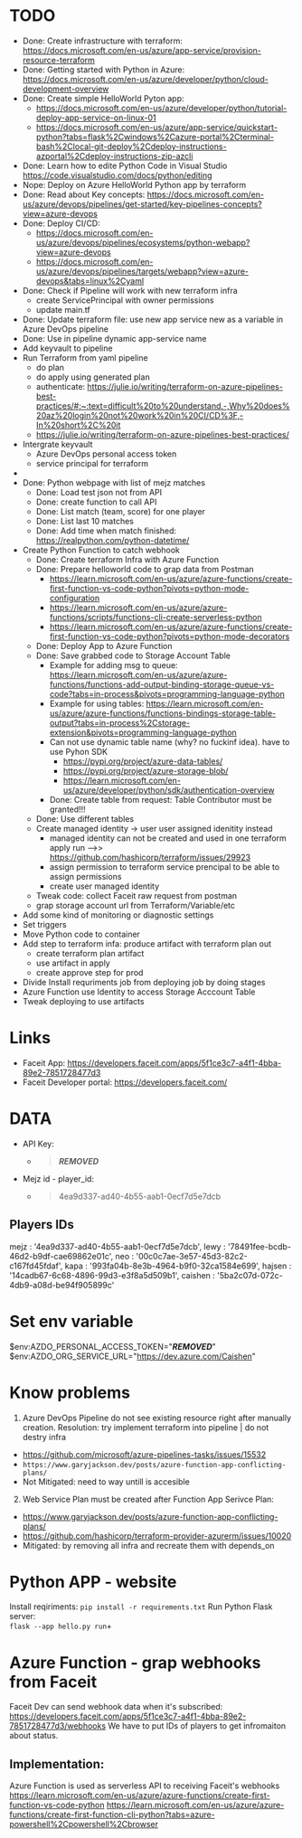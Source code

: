 # TODO
  - Done: Create infrastructure with terraform: https://docs.microsoft.com/en-us/azure/app-service/provision-resource-terraform
  - Done: Getting started with Python in Azure: https://docs.microsoft.com/en-us/azure/developer/python/cloud-development-overview
  - Done: Create simple HelloWorld Pyton app: 
    - https://docs.microsoft.com/en-us/azure/developer/python/tutorial-deploy-app-service-on-linux-01
    - https://docs.microsoft.com/en-us/azure/app-service/quickstart-python?tabs=flask%2Cwindows%2Cazure-portal%2Cterminal-bash%2Clocal-git-deploy%2Cdeploy-instructions-azportal%2Cdeploy-instructions-zip-azcli
  - Done: Learn how to edite Python Code in Visual Studio https://code.visualstudio.com/docs/python/editing
  - Nope: Deploy on Azure HelloWorld Python app by terraform
  - Done: Read about Key concepts: https://docs.microsoft.com/en-us/azure/devops/pipelines/get-started/key-pipelines-concepts?view=azure-devops
  - Done: Deploy CI/CD:
    - https://docs.microsoft.com/en-us/azure/devops/pipelines/ecosystems/python-webapp?view=azure-devops
    - https://docs.microsoft.com/en-us/azure/devops/pipelines/targets/webapp?view=azure-devops&tabs=linux%2Cyaml
  - Done: Check if Pipeline will work with new terraform infra
    - create ServicePrincipal with owner permissions
    - update main.tf
  - Done: Update terraform file: use new app service new as a variable in Azure DevOps pipeline
  - Done: Use in pipeline dynamic app-service name
  - Add keyvault to pipeline
  - Run Terraform from yaml pipeline
    - do plan
    - do apply using generated plan
    - authenticate: https://julie.io/writing/terraform-on-azure-pipelines-best-practices/#:~:text=difficult%20to%20understand.-,Why%20does%20az%20login%20not%20work%20in%20CI/CD%3F,-In%20short%2C%20it
    - https://julie.io/writing/terraform-on-azure-pipelines-best-practices/ 
  - Intergrate keyvault
    - Azure DevOps personal access token
    - service principal for terraform
  - 
  - Done: Python webpage with list of mejz matches
    - Done: Load test json not from API
    - Done: create function to call API
    - Done: List match (team, score) for one player
    - Done: List last 10 matches
    - Done: Add time when match finished: https://realpython.com/python-datetime/
  - Create Python Function to catch webhook
    - Done: Create terraform Infra with Azure Function
    - Done: Prepare helloworld code to grap data from Postman
      - https://learn.microsoft.com/en-us/azure/azure-functions/create-first-function-vs-code-python?pivots=python-mode-configuration
      - https://learn.microsoft.com/en-us/azure/azure-functions/scripts/functions-cli-create-serverless-python
      - https://learn.microsoft.com/en-us/azure/azure-functions/create-first-function-vs-code-python?pivots=python-mode-decorators
    - Done: Deploy App to Azure Function
    - Done: Save grabbed code to Storage Account Table
      - Example for adding msg to queue: https://learn.microsoft.com/en-us/azure/azure-functions/functions-add-output-binding-storage-queue-vs-code?tabs=in-process&pivots=programming-language-python
      - Example for using tables: https://learn.microsoft.com/en-us/azure/azure-functions/functions-bindings-storage-table-output?tabs=in-process%2Cstorage-extension&pivots=programming-language-python
      - Can not use dynamic table name (why? no fuckinf idea). have to use Pyhon SDK
        - https://pypi.org/project/azure-data-tables/
        - https://pypi.org/project/azure-storage-blob/
        - https://learn.microsoft.com/en-us/azure/developer/python/sdk/authentication-overview
      - Done: Create table from request: Table Contributor must be granted!!!
    - Done: Use different tables
    - Create managed identity -> user user assigned idenitity instead
      - managed identity can not be created and used in one terraform apply run -->> https://github.com/hashicorp/terraform/issues/29923
      - assign permission to terraform service prencipal to be able to assign permissions
      - create user managed identity
    - Tweak code: collect Faceit raw request from postman
    - grap storage account url from Terraform/Variable/etc
  - Add some kind of monitoring or diagnostic settings
  - Set triggers
  - Move Python code to container
  - Add step to terraform infa: produce artifact with terraform plan out
    - create terraform plan artifact
    - use artifact in apply
    - create approve step for prod
  - Divide Install requriments job from deploying job by doing stages
  - Azure Function use Identity to access Storage Acccount Table
  - Tweak deploying to use artifacts


# Links
  - Faceit App: https://developers.faceit.com/apps/5f1ce3c7-a4f1-4bba-89e2-7851728477d3
  - Faceit Developer portal: https://developers.faceit.com/


# DATA
- API Key:
    - >***REMOVED***
<!-- - 1-5c99a93b-8caa-44fd-9def-d407f8737676
- a0b4a0e5-f633-47f1-ae4b-a9b6cd0a8399 -->
- Mejz id - player_id:
    - >4ea9d337-ad40-4b55-aab1-0ecf7d5e7dcb

## Players IDs
mejz    : '4ea9d337-ad40-4b55-aab1-0ecf7d5e7dcb',
lewy    : '78491fee-bcdb-46d2-b9df-cae69862e01c',
neo     : '00c0c7ae-3e57-45d3-82c2-c167fd45fdaf',
kapa    : '993fa04b-8e3b-4964-b9f0-32ca1584e699',
hajsen  : '14cadb67-6c68-4896-99d3-e3f8a5d509b1',
caishen : '5ba2c07d-072c-4db9-a08d-be94f905899c'

# Set env variable
$env:AZDO_PERSONAL_ACCESS_TOKEN="***REMOVED***"
$env:AZDO_ORG_SERVICE_URL="https://dev.azure.com/Caishen"


# Know problems
1. Azure DevOps Pipeline do not see existing resource right after manually creation. Resolution: try implement terraform into pipeline | do not destry infra
  - https://github.com/microsoft/azure-pipelines-tasks/issues/15532
  - `https://www.garyjackson.dev/posts/azure-function-app-conflicting-plans/`
  - Not Mitigated: need to way untill is accesible 
2. Web Service Plan must be created after Function App Serivce Plan:
  - https://www.garyjackson.dev/posts/azure-function-app-conflicting-plans/
  - https://github.com/hashicorp/terraform-provider-azurerm/issues/10020
  - Mitigated: by removing all infra and recreate them with depends_on 

# Python APP - website
Install reqiriments:
`pip install -r requirements.txt`
Run Python Flask server:  
`flask --app hello.py run`+

# Azure Function - grap webhooks from Faceit
Faceit Dev can send webhook data when it's subscribed: https://developers.faceit.com/apps/5f1ce3c7-a4f1-4bba-89e2-7851728477d3/webhooks
We have to put IDs of players to get infromaiton about status.  

## Implementation:  
Azure Function is used as serverless API to receiving Faceit's webhooks
https://learn.microsoft.com/en-us/azure/azure-functions/create-first-function-vs-code-python
https://learn.microsoft.com/en-us/azure/azure-functions/create-first-function-cli-python?tabs=azure-powershell%2Cpowershell%2Cbrowser